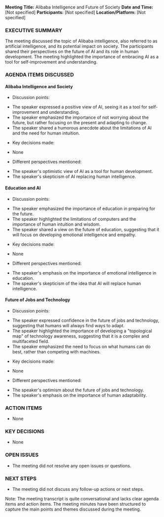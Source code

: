**Meeting Title:** Alibaba Intelligence and Future of Society
**Date and Time:** [Not specified]
**Participants:** [Not specified]
**Location/Platform:** [Not specified]

### EXECUTIVE SUMMARY

The meeting discussed the topic of Alibaba intelligence, also referred to as artificial intelligence, and its potential impact on society. The participants shared their perspectives on the future of AI and its role in human development. The meeting highlighted the importance of embracing AI as a tool for self-improvement and understanding.

### AGENDA ITEMS DISCUSSED

#### Alibaba Intelligence and Society

* Discussion points:
 + The speaker expressed a positive view of AI, seeing it as a tool for self-improvement and understanding.
 + The speaker emphasized the importance of not worrying about the future, but rather focusing on the present and adapting to change.
 + The speaker shared a humorous anecdote about the limitations of AI and the need for human intuition.
* Key decisions made:
 + None
* Different perspectives mentioned:
 + The speaker's optimistic view of AI as a tool for human development.
 + The speaker's skepticism of AI replacing human intelligence.

#### Education and AI

* Discussion points:
 + The speaker emphasized the importance of education in preparing for the future.
 + The speaker highlighted the limitations of computers and the importance of human intuition and wisdom.
 + The speaker shared a view on the future of education, suggesting that it will focus on developing emotional intelligence and empathy.
* Key decisions made:
 + None
* Different perspectives mentioned:
 + The speaker's emphasis on the importance of emotional intelligence in education.
 + The speaker's skepticism of the idea that AI will replace human intelligence.

#### Future of Jobs and Technology

* Discussion points:
 + The speaker expressed confidence in the future of jobs and technology, suggesting that humans will always find ways to adapt.
 + The speaker highlighted the importance of developing a "topological map" of technology awareness, suggesting that it is a complex and multifaceted field.
 + The speaker emphasized the need to focus on what humans can do best, rather than competing with machines.
* Key decisions made:
 + None
* Different perspectives mentioned:
 + The speaker's optimism about the future of jobs and technology.
 + The speaker's emphasis on the importance of human adaptability.

### ACTION ITEMS

* None

### KEY DECISIONS

* None

### OPEN ISSUES

* The meeting did not resolve any open issues or questions.

### NEXT STEPS

* The meeting did not discuss any follow-up actions or next steps.

Note: The meeting transcript is quite conversational and lacks clear agenda items and action items. The meeting minutes have been structured to capture the main points and themes discussed during the meeting.